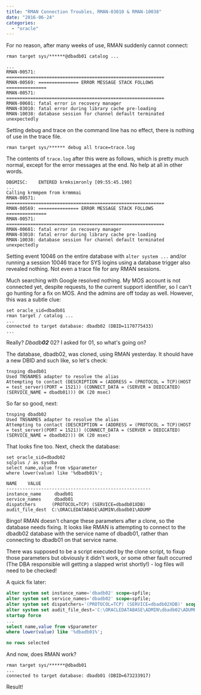 ```yaml
---
title: "RMAN Connection Troubles, RMAN-03010 & RMAN-10038"
date: "2016-06-24"
categories: 
  - "oracle"
---
```


For no reason, after many weeks of use, RMAN suddenly cannot connect:

```
rman target sys/******@dbadb01 catalog ...

...
RMAN-00571: ===========================================================
RMAN-00569: =============== ERROR MESSAGE STACK FOLLOWS ===============
RMAN-00571: ===========================================================
RMAN-00601: fatal error in recovery manager
RMAN-03010: fatal error during library cache pre-loading
RMAN-10038: database session for channel default terminated unexpectedly
```

Setting debug and trace on the command line has no effect, there is nothing of use in the trace file.

```
rman target sys/****** debug all trace=trace.log
```

The contents of `trace.log` after this were as follows, which is pretty much normal, except for the error messages at the end. No help at all in other words.

```
DBGMISC:    ENTERED krmksimronly [09:55:45.190] 
... 
Calling krmmpem from krmmmai 
RMAN-00571: =========================================================== 
RMAN-00569: =============== ERROR MESSAGE STACK FOLLOWS =============== 
RMAN-00571: =========================================================== 
RMAN-00601: fatal error in recovery manager 
RMAN-03010: fatal error during library cache pre-loading 
RMAN-10038: database session for channel default terminated unexpectedly
```
Setting event 10046 on the entire database with `alter system ...` and/or running a session 10046 trace for SYS logins using a database trigger also revealed nothing. Not even a trace file for any RMAN sessions.  

Much searching with Google resolved nothing. My MOS account is not connected yet, despite requests, to the current support identifier, so I can't go hunting for a fix on MOS. And the admins are off today as well.  However, this was a subtle clue:  

```
set oracle_sid=dbadb01 
rman target / catalog ... 
... 
connected to target database: dbadb02 (DBID=1170775433) 
...
```

Really? _Dbadb**02**_ 02? I asked for 01, so what's going on?  

The database, dbadb02, was cloned, using RMAN yesterday. It should have a new DBID and such like, so let's check:  

```
tnsping dbadb01  
Used TNSNAMES adapter to resolve the alias 
Attempting to contact (DESCRIPTION = (ADDRESS = (PROTOCOL = TCP)(HOST = test_server)(PORT = 1521)) (CONNECT_DATA = (SERVER = DEDICATED) (SERVICE_NAME = dbadb01))) OK (20 msec)
```

So far so good, next:  
```
tnsping dbadb02  
Used TNSNAMES adapter to resolve the alias 
Attempting to contact (DESCRIPTION = (ADDRESS = (PROTOCOL = TCP)(HOST = test_server)(PORT = 1521)) (CONNECT_DATA = (SERVER = DEDICATED) (SERVICE_NAME = dbadb02))) OK (20 msec)  
```

That looks fine too. Next, check the database:  
```
set oracle_sid=dbadb02 
sqlplus / as sysdba  
select name,value from v$parameter 
where lower(value) like '%dbadb01%';

NAME	VALUE
------------------------------------------------------ 
instance_name     dbadb01 
service_names     dbadb01 
dispatchers      (PROTOCOL=TCP) (SERVICE=dbadb01XDB) 
audit_file_dest	 C:\ORACLEDATABASE\ADMIN\dbadb01\ADUMP
```

Bingo! RMAN doesn't change these parameters after a clone, so the database needs fixing. It looks like RMAN is attempting to connect to the dbadb02 database with the service name of dbadb01, rather than connecting to dbadb01 on that service name.  

There was supposed to be a script executed by the clone script, to fixup those parameters but obviously it didn't work, or some other fault occurred (The DBA responsible will getting a slapped wrist shortly!) - log files will need to be checked!  

A quick fix later:  

```sql
alter system set instance_name='dbadb02' scope=spfile; 
alter system set service_names='dbadb02' scope=spfile; 
alter system set dispatchers='(PROTOCOL=TCP) (SERVICE=dbadb02XDB)' scope=spfile; 
alter system set audit_file_dest='C:\ORACLEDATABASE\ADMIN\dbadb02\ADUMP' scope=spfile; 
startup force  
...
select name,value from v$parameter 
where lower(value) like '%dbadb01%';  

no rows selected  
```

And now, does RMAN work?  

```
rman target sys/******@dbadb01 
... 
connected to target database: dbadb01 (DBID=673233917)  
```

Result!
